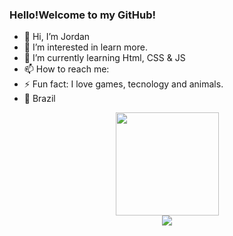 <h3>Hello!Welcome to my GitHub!</h3>


- 👋 Hi, I’m Jordan
- 👀 I’m interested in learn more.
- 🌱 I’m currently learning Html, CSS & JS
- 📫 How to reach me: 
- ⚡ Fun fact: I love games, tecnology and animals.
- 📍 Brazil

<div align="center">
    <a href="https://github.com/Jordan0725">
  <img height="165em" src="https://github-readme-stats.vercel.app/api?username=Jordan0725&show_icons=true&theme=tokyonight&include_all_commits=true&count_private=true"/>
</div>
<div align="center">
  <a href = "mailto:jordanaguiar07@gmail.com"><img src="https://img.shields.io/badge/-Gmail-%23333?style=for-the-badge&logo=gmail&logoColor=white" target="_blank"></a>
</div>
